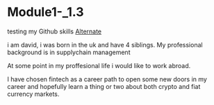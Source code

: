 # Module1-_1.3
testing my Github skills
[Alternate](images/trial_image.jpeg_"Fintech")

 
i am david, i was born in the uk and have 4 siblings. My professional background is in supplychain management 

At some point in my proffesional life i would like to work abroad. 

I have chosen fintech as a career path to open some new doors in my career and hopefully learn a thing or two about both crypto and fiat currency markets. 
